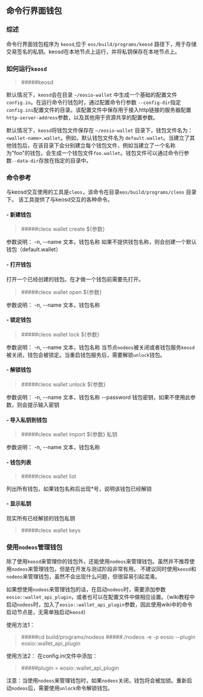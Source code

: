 ## 命令行界面钱包

### 综述
命令行界面钱包程序为 `keosd`,位于 `eos/build/programs/keosd` 路径下，用于存储交易签名的私钥。keosd在本地节点上运行，并将私钥保存在本地节点上。

### 如何运行`keosd`
> #####keosd

默认情况下，`keosd`会在目录 `~/eosio-wallet` 中生成一个基础的配置文件 `config.in`。在运行命令行钱包时，通过配置命令行参数 `--config-dir`指定`config.ini`配置文件的目录。该配置文件中保存用于接入http链接的服务器配置`http-server-address`参数，以及其他用于资源共享的配置参数。

默认情况下，`keosd`将钱包文件保存在 `~/eosio-wallet` 目录下，钱包文件名为：`<wallet-name>.wallet`。例如，默认钱包文件名为 `default.wallet`。当建立了其他钱包后，在该目录下会分别建立每个钱包文件，例如当建立了一个名称为"foo"的钱包，会生成一个钱包文件`foo.wallet`。钱包文件可以通过命令行参数`--data-dir`存放在指定的目录中。

### 命令参考
与keosd交互使用的工具是`cleos`，该命令在目录`eos/build/programs/cleos` 目录下。
该工具提供了与keosd交互的各种命令。

#### - 新建钱包
> #####cleos wallet create ${参数}

参数说明：
-n, --name 文本，钱包名称
如果不提供钱包名称，则会创建一个默认钱包（default.wallet）


#### - 打开钱包
打开一个已经创建的钱包。在才做一个钱包前需要先打开。
> #####cleos wallet open ${参数}

参数说明：
-n, --name 文本，钱包名称

#### - 锁定钱包
> #####cleos wallet lock ${参数}

参数说明：
-n, --name 文本，钱包名称
当节点`nodeos`被关闭或者钱包服务`keosd`被关闭，钱包会被锁定。当重启钱包服务后，需要解锁`unlock`钱包。

#### - 解锁钱包
> #####cleos wallet unlock ${参数}

参数说明：
-n, --name 文本，钱包名称
--password 钱包密钥，如果不使用此参数，则会提示输入密钥

#### - 导入私钥到钱包
> #####cleos wallet import ${参数} 私钥

参数说明：
-n, --name 文本，钱包名称

#### - 钱包列表
> #####cleos wallet list

列出所有钱包，如果钱包名称后出现*号，说明该钱包已经解锁

#### - 显示私钥
现实所有已经解锁的钱包私钥
> #####cleos wallet keys


### 使用`nodeos`管理钱包
除了使用`keosd`来管理你的钱包外，还能使用`nodeos`来管理钱包。虽然并不推荐使用`nodeos`来管理钱包，但是在开发与测试阶段非常有用。
不建议同时使用`keosd`和`nodeos`来管理钱包，虽然不会出现什么问题，但很容易引起混淆。

如果想使用`nodeos`来管理钱包的话，在启动`nodeos`时，需要添加参数`eosio::wallet_api_plugin`，或者也可以在配置文件中做相应设置。（wiki教程中启动`nodeos`时，加入了`eosio::wallet_api_plugin`参数，因此使用wiki中的命令启动节点是，无需单独启动`keosd`）

使用方法1：
> #####cd build/programs/nodeos
> #####./nodeos -e -p eosio --plugin eosio::wallet_api_plugin

使用方法2：
在config.ini文件中添加：
> #####plugin = eosio::wallet_api_plugin

注意：当使用`nodeos`来管理钱包时，如果`nodeos`关闭，钱包将会被加锁。重新启动`nodeos`后，需要使用`unlock`命令解锁钱包。